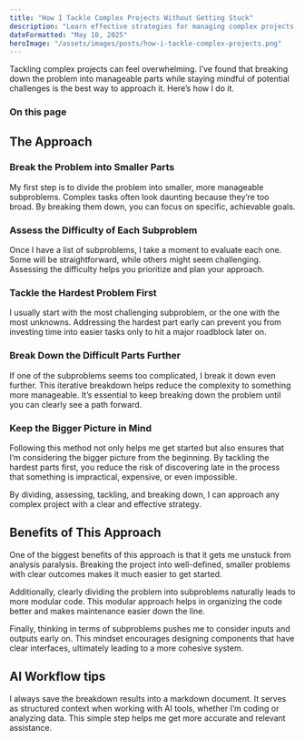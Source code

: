 ```yaml
---
title: "How I Tackle Complex Projects Without Getting Stuck"
description: "Learn effective strategies for managing complex projects, breaking them down into manageable pieces, and maintaining momentum throughout the development process."
dateFormatted: "May 10, 2025"
heroImage: "/assets/images/posts/how-i-tackle-complex-projects.png"
--- 
```


Tackling complex projects can feel overwhelming. I’ve found that breaking down the problem into manageable parts while staying mindful of potential challenges is the best way to approach it. Here’s how I do it.

### On this page

## The Approach

### Break the Problem into Smaller Parts

My first step is to divide the problem into smaller, more manageable subproblems. Complex tasks often look daunting because they’re too broad. By breaking them down, you can focus on specific, achievable goals.

### Assess the Difficulty of Each Subproblem

Once I have a list of subproblems, I take a moment to evaluate each one. Some will be straightforward, while others might seem challenging. Assessing the difficulty helps you prioritize and plan your approach.

### Tackle the Hardest Problem First

I usually start with the most challenging subproblem, or the one with the most unknowns. Addressing the hardest part early can prevent you from investing time into easier tasks only to hit a major roadblock later on.

### Break Down the Difficult Parts Further

If one of the subproblems seems too complicated, I break it down even further. This iterative breakdown helps reduce the complexity to something more manageable. It’s essential to keep breaking down the problem until you can clearly see a path forward.

### Keep the Bigger Picture in Mind

Following this method not only helps me get started but also ensures that I’m considering the bigger picture from the beginning. By tackling the hardest parts first, you reduce the risk of discovering late in the process that something is impractical, expensive, or even impossible.

By dividing, assessing, tackling, and breaking down, I can approach any complex project with a clear and effective strategy.

## Benefits of This Approach

One of the biggest benefits of this approach is that it gets me unstuck from analysis paralysis. Breaking the project into well-defined, smaller problems with clear outcomes makes it much easier to get started.

Additionally, clearly dividing the problem into subproblems naturally leads to more modular code. This modular approach helps in organizing the code better and makes maintenance easier down the line.

Finally, thinking in terms of subproblems pushes me to consider inputs and outputs early on. This mindset encourages designing components that have clear interfaces, ultimately leading to a more cohesive system.

## AI Workflow tips

I always save the breakdown results into a markdown document. It serves as structured context when working with AI tools, whether I’m coding or analyzing data. This simple step helps me get more accurate and relevant assistance.
